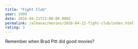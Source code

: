```yaml
---
title: "Fight Club"
year: 1999
date: 2016-04-21T23:00:00.000Z
permalink: /almanac/movies/2016-04-22-fight-club/index.html
rating: 3
---
```


Remember when Brad Pitt did good movies?
